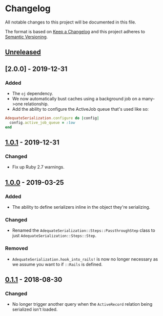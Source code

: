 # Changelog

All notable changes to this project will be documented in this file.

The format is based on [Keep a Changelog](http://keepachangelog.com/en/1.0.0/) and this project adheres to [Semantic Versioning](http://semver.org/spec/v2.0.0.html).

## [Unreleased]

## [2.0.0] - 2019-12-31

### Added

- The `oj` dependency.
- We now automatically bust caches using a background job on a many->one relationship.
- Add the ability to configure the ActiveJob queue that's used like so:

```ruby
AdequateSerialization.configure do |config|
  config.active_job_queue = :low
end
```

## [1.0.1] - 2019-12-31

### Changed

- Fix up Ruby 2.7 warnings.

## [1.0.0] - 2019-03-25

### Added

- The ability to define serializers inline in the object they're serializing.

### Changed

- Renamed the `AdequateSerialization::Steps::PassthroughStep` class to just `AdequateSerialization::Steps::Step`.

### Removed

- `AdequateSerialization.hook_into_rails!` is now no longer necessary as we assume you want to if `::Rails` is defined.

## [0.1.1] - 2018-08-30

### Changed

- No longer trigger another query when the `ActiveRecord` relation being serialized isn't loaded.

[unreleased]: https://github.com/CultureHQ/adequate_serialization/compare/v1.0.1...HEAD
[1.0.1]: https://github.com/CultureHQ/adequate_serialization/compare/v1.0.0...v1.0.1
[1.0.0]: https://github.com/CultureHQ/adequate_serialization/compare/v0.1.1...v1.0.0
[0.1.1]: https://github.com/CultureHQ/adequate_serialization/compare/fcc7c7...v0.1.1
